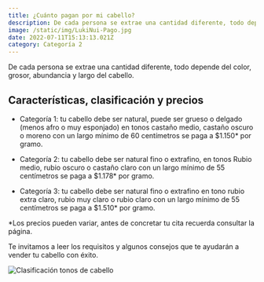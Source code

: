 ```yaml
---
title: ¿Cuánto pagan por mi cabello?
description: De cada persona se extrae una cantidad diferente, todo depende del color, grosor, abundancia y largo del cabello. 
image: /static/img/LukiNui-Pago.jpg
date: 2022-07-11T15:13:13.021Z
category: Categoría 2
---
```


De cada persona se extrae una cantidad diferente, todo depende del color, grosor, abundancia y largo del cabello.

## Características, clasificación y precios

- Categoría 1: tu cabello debe ser natural, puede ser grueso o delgado (menos afro o muy esponjado) en tonos castaño medio, castaño oscuro o moreno con un largo mínimo de 60 centímetros se paga a $1.150* por gramo.

- Categoría 2: tu cabello debe ser natural fino o extrafino, en tonos Rubio medio, rubio oscuro o castaño claro con un largo mínimo de 55 centímetros se paga a $1.178* por gramo.

- Categoría 3: tu cabello debe ser natural fino o extrafino en tono rubio extra claro, rubio muy claro o rubio claro con un largo mínimo de 55 centímetros se paga a $1.510* por gramo.

*Los precios pueden variar, antes de concretar tu cita recuerda consultar la página.
 
Te invitamos a leer los requisitos y algunos consejos que te ayudarán a vender tu cabello con éxito.

![Clasificación tonos de cabello](/static/img/LukiNui-Clasificación-de-cabello-LukiNui.jpg)
